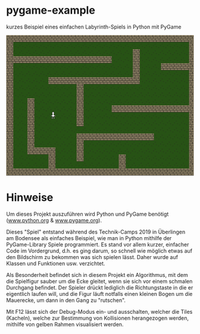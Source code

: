# pygame-example
kurzes Beispiel eines einfachen Labyrinth-Spiels in Python mit PyGame

![pygame-example](.github/pygame-example.png "pygame-example screenshot")

Hinweise
========
Um dieses Projekt auszuführen wird Python und PyGame benötigt (www.python.org & www.pygame.org).

Dieses "Spiel" entstand während des Technik-Camps 2019 in Überlingen am Bodensee als einfaches Beispiel,
wie man in Python mithilfe der PyGame-Library Spiele programmiert. Es stand vor allem kurzer, einfacher
Code im Vordergrund, d.h. es ging darum, so schnell wie möglich etwas auf den Bildschirm zu bekommen
was sich spielen lässt. Daher wurde auf Klassen und Funktionen usw. verzichtet.

Als Besonderheit befindet sich in diesem Projekt ein Algorithmus, mit dem die Spielfigur sauber um die Ecke
gleitet, wenn sie sich vor einem schmalen Durchgang befindet. Der Spieler drückt lediglich die Richtungstaste in
die er eigentlich laufen will, und die Figur läuft notfalls einen kleinen Bogen um die Mauerecke, um dann
in den Gang zu "rutschen".

Mit F12 lässt sich der Debug-Modus ein- und ausschalten, welcher die Tiles (Kacheln), welche zur Bestimmung
von Kollisionen herangezogen werden, mithilfe von gelben Rahmen visualisiert werden.
